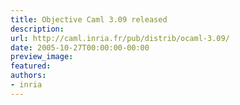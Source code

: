 ```yaml
---
title: Objective Caml 3.09 released
description:
url: http://caml.inria.fr/pub/distrib/ocaml-3.09/
date: 2005-10-27T00:00:00-00:00
preview_image:
featured:
authors:
- inria
---
```



